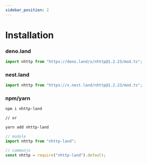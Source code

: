 ```yaml
---
sidebar_position: 2
---
```


# Installation

### deno.land

```ts
import nhttp from "https://deno.land/x/nhttp@1.2.23/mod.ts";
```

### nest.land

```ts
import nhttp from "https://x.nest.land/nhttp@1.2.23/mod.ts";
```

### npm/yarn

```bash
npm i nhttp-land

// or

yarn add nhttp-land
```

```ts
// module
import nhttp from "nhttp-land";

// commonjs
const nhttp = require("nhttp-land").default;
```